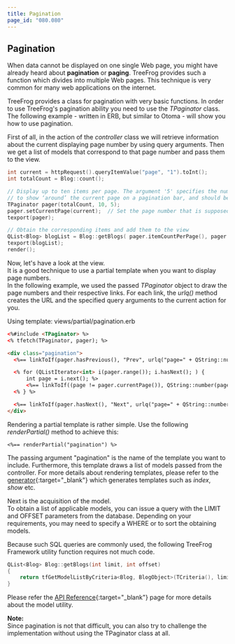 ```yaml
---
title: Pagination
page_id: "080.080"
---
```


## Pagination

When data cannot be displayed on one single Web page, you might have already heard about **pagination** or **paging**. TreeFrog provides such a function which divides into multiple Web pages. This technique is very common for many web applications on the internet.

TreeFrog provides a class for pagination with very basic functions. In order to use TreeFrog's pagination ability you need to use the *TPaginator* class. The following example - written in ERB, but similar to Otoma - will show you how to use pagination.

First of all, in the action of the *controller* class we will retrieve information about the current displaying page number by using query arguments. Then we get a list of models that correspond to that page number and pass them to the view. 

```c++
int current = httpRequest().queryItemValue("page", "1").toInt();
int totalCount = Blog::count();

// Display up to ten items per page. The argument '5' specifies the number of pages
// to show ‘around’ the current page on a pagination bar, and should be an odd number
TPaginator pager(totalCount, 10, 5);
pager.setCurrentPage(current);  // Set the page number that is supposed to be displayed
texport(pager);

// Obtain the corresponding items and add them to the view 
QList<Blog> blogList = Blog::getBlogs( pager.itemCountPerPage(), pager.offset() );
texport(blogList);
render();
```

Now, let's have a look at the view.<br>
It is a good technique to use a partial template when you want to display page numbers.<br>
In the following example, we used the passed *TPaginator* object to draw the page numbers and their respective links. For each link, the *urlq()* method creates the URL and the specified query arguments to the current action for you.

Using template: views/partial/pagination.erb

```html
<%#include <TPaginator> %>
<% tfetch(TPaginator, pager); %>

<div class="pagination">
  <%== linkToIf(pager.hasPrevious(), "Prev", urlq("page=" + QString::number( pager.previousPage() ))) %>

  <% for (QListIterator<int> i(pager.range()); i.hasNext(); ) {
      int page = i.next(); %>
      <%== linkToIf((page != pager.currentPage()), QString::number(page), urlq("page=" + QString::number(page))); %>
  <% } %>

  <%== linkToIf(pager.hasNext(), "Next", urlq("page=" + QString::number( pager.nextPage() ))) %>
</div>
```

Rendering a partial template is rather simple. Use the following *renderPartial()*  method to achieve this:

```
<%== renderPartial("pagination") %>
```

The passing argument "pagination" is the name of the template you want to include. Furthermore, this template draws a list of models passed from the controller. For more details about rendering templates, please refer to the [generator](/user-guide/en/generator/index.html){:target="_blank"} which generates templates such as *index*, *show* etc.

Next is the acquisition of the model.<br>
To obtain a list of applicable models, you can issue a query with the LIMIT and OFFSET parameters from the database. Depending on your requirements, you may need to specify a WHERE or to sort the obtaining models.

Because such SQL queries are commonly used, the following TreeFrog Framework utility function requires not much code.

```c++
QList<Blog> Blog::getBlogs(int limit, int offset)
{
    return tfGetModelListByCriteria<Blog, BlogObject>(TCriteria(), limit, offset);
}
```

Please refer the [API Reference](http://treefrogframework.org/tf_doxygen/tmodelutil_8h.html){:target="_blank"} page for more details about the model utility.

**Note:**<br>
Since pagination is not that difficult, you can also try to challenge the implementation without using the TPaginator class at all.
